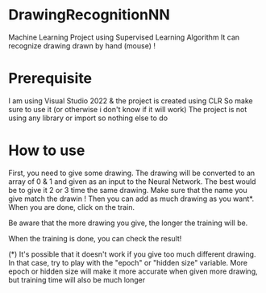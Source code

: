 # DrawingRecognitionNN

Machine Learning Project using Supervised Learning Algorithm
It can recognize drawing drawn by hand (mouse) !

# Prerequisite

I am using Visual Studio 2022 & the project is created using CLR
So make sure to use it (or otherwise i don't know if it will work)
The project is not using any library or import so nothing else to do

# How to use

First, you need to give some drawing. The drawing will be converted to an array of 0 & 1 and given as an input to the Neural Network.
The best would be to give it 2 or 3 time the same drawing. Make sure that the name you give match the drawin !
Then you can add as much drawing as you want*.
When you are done, click on the train.

Be aware that the more drawing you give, the longer the training will be.

When the training is done, you can check the result!

(*) It's possible that it doesn't work if you give too much different drawing. In that case, try to play with the "epoch" or "hidden size" variable.
More epoch or hidden size will make it more accurate when given more drawing, but training time will also be much longer
